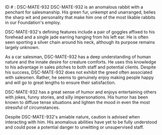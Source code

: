 ID # : DSC-MATE-932
DSC-MATE-932 is an anomalous rabbit with a penchant for salesmanship. His green fur, unkempt and unarranged, belies the sharp wit and personality that make him one of the most likable rabbits in our Foundation's employ.

DSC-MATE-932's defining features include a pair of goggles affixed to his forehead and a single jade earring hanging from his left ear. He is often seen sporting a silver chain around his neck, although its purpose remains largely unknown.

As a car salesman, DSC-MATE-932 has a deep understanding of human nature and the innate desire for creature comforts. He uses this knowledge to his advantage in sales pitches to both staff and potential clients. Despite his success, DSC-MATE-932 does not exhibit the greed often associated with salesmen. Rather, he seems to genuinely enjoy making people happy and will go to great lengths to ensure their satisfaction.

DSC-MATE-932 has a great sense of humor and enjoys entertaining others with jokes, funny stories, and silly impersonations. His humor has been known to diffuse tense situations and lighten the mood in even the most stressful of circumstances.

Despite DSC-MATE-932's amiable nature, caution is advised when interacting with him. His anomalous abilities have yet to be fully understood and could pose a potential danger to unwitting or unsupervised staff.